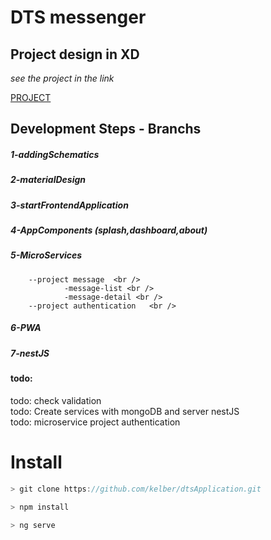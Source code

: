 # DTS messenger 

## Project design in XD 
*see the project in the link* 

[PROJECT](https://xd.adobe.com/spec/c5fdd134-ba02-4a46-6bc6-3f4058ce2d57-b3cc/)

## Development Steps - Branchs
##### 1-addingSchematics <br />

##### 2-materialDesign  <br />

##### 3-startFrontendApplication  <br />

##### 4-AppComponents (splash,dashboard,about) <br />

##### 5-MicroServices  <br />
        --project message  <br />
                -message-list <br />
                -message-detail <br />
        --project authentication   <br />

##### 6-PWA <br />
##### 7-nestJS <br />


#### todo: 
todo: check validation <br />
todo: Create services with mongoDB and server nestJS <br />
todo: microservice project authentication  


# Install
```js
> git clone https://github.com/kelber/dtsApplication.git

> npm install

> ng serve
```

